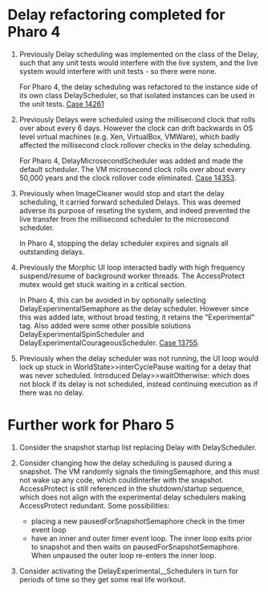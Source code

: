 # Delay refactoring completed for Pharo 4 

1. Previously Delay scheduling was implemented on the class of the Delay, such that any unit tests would interfere with the live system, and the live system would interfere with unit tests - so there were none.  

   For Pharo 4, the delay scheduling was refactored to the instance side of its own class DelayScheduler, so that isolated instances can be used in the unit tests. [Case 14261](https://pharo.fogbugz.com/default.asp?14261)

2. Previously Delays were scheduled using the millisecond clock that rolls over about every 6 days.  However the clock can drift backwards in OS level virtual machines (e.g. Xen, VirtualBox, VMWare), which badly affected the millisecond clock rollover checks in the delay scheduling.  

   For Pharo 4, DelayMicrosecondScheduler was added and made the default scheduler. The VM microsecond clock rolls over about every 50,000 years and the clock rollover code eliminated.  [Case 14353](https://pharo.fogbugz.com/default.asp?14353). 

3. Previously when ImageCleaner would stop and start the delay scheduling, it carried forward scheduled Delays.  This was deemed adverse its purpose of reseting the system, and indeed prevented the live transfer from the millisecond scheduler to the microsecond scheduler.  

   In Pharo 4, stopping the delay scheduler expires and signals all outstanding delays.

4. Previously the Morphic UI loop interacted badly with high frequency suspend/resume of background worker threads. The AccessProtect mutex would get stuck waiting in a critical section.  

    In Pharo 4, this can be avoided in by optionally selecting DelayExperimentalSemaphore as the delay scheduler.  However since this was added late, without broad testing, it retains the "Experimental" tag.  Also added were some other possible solutions DelayExperimentalSpinScheduler and DelayExperimentalCourageousScheduler. [Case 13755](https://pharo.fogbugz.com/default.asp?13755). 

5. Previously when the delay scheduler was not running, the UI loop would lock up stuck in WorldState>>interCyclePause waiting for a delay that was never scheduled.  Introduced Delay>>waitOtherwise: which does not block if its delay is not scheduled, instead continuing execution as if there was no delay.

# Further work for Pharo 5

1. Consider the snapshot startup list replacing Delay with DelayScheduler.

2. Consider changing how the delay scheduling is paused during a snapshot. The VM randomly signals the timingSemaphore, and this must not wake up any code, which couldinterfer with the snapshot. AccessProtect is still referenced in the shutdown/startup sequence, which does not align with the experimental delay schedulers making AccessProtect redundant. Some possibilities:
   * placing a new pausedForSnapshotSemaphore check in the timer event loop 
   * have an inner and outer timer event loop.  The inner loop exits prior to snapshot and then waits on pausedForSnapshotSemaphore. When unpaused the outer loop re-enters the inner loop. 

3. Consider activating the DelayExperimental__Schedulers in turn for periods of time so they get some real life workout.  

